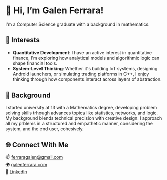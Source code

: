 # 👋 Hi, I’m Galen Ferrara!

I'm a Computer Science graduate with a background in mathematics.

## 🎯 Interests
- **Quantitative Development**: I have an active interest in quantitative finance, I'm exploring how analytical models and algorithmic logic can shape financial tools.
- **System-Level Thinking**: Whether it's building IoT systems, designing Android launchers, or simulating trading platforms in C++, I enjoy thinking through how components interact across layers of abstraction.

## 🧠 Background

I started university at 13 with a Mathematics degree, developing problem solving skills trhough advances topics like statistics, networks, and logic. My background blends technical precision with creative design. I approach all my prblems in a structured and empathetic manner, considering the system, and the end user, cohesively.

## 🌐 Connect With Me
📫 [ferraragalen@gmail.com](mailto:ferraragalen@gmail.com)  
🌍 [galenferrara.com](https://galenferrara.com)  
💼 [LinkedIn](https://linkedin.com/in/galen-ferrara)


